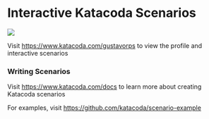 # Interactive Katacoda Scenarios

[![](http://shields.katacoda.com/katacoda/gustavorps/count.svg)](https://www.katacoda.com/gustavorps "Get your profile on Katacoda.com")

Visit https://www.katacoda.com/gustavorps to view the profile and interactive scenarios

### Writing Scenarios
Visit https://www.katacoda.com/docs to learn more about creating Katacoda scenarios

For examples, visit https://github.com/katacoda/scenario-example
